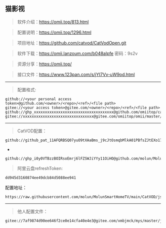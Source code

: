 ## **猫影视**

>软件介绍：https://omii.top/813.html

>配置说明：https://omii.top/1296.html

>项目地址：https://github.com/catvod/CatVodOpen.git

>软件下载：https://omii.lanzoum.com/b048alpfe 密码：9s2v

>资源分享：https://omii.top/

>接口文件：https://www.123pan.com/s/jYI7Vv-uW9od.html

---

>配置格式:

    github://<your personal access token>@github.com/<owner>/<repo>/<ref>/<file path>
    gitee://<your access token>@gitee.com/<owner>/<repo>/<ref>/<file path>
    github://ghp_xxxxxxxxxxxxxxxxxxxxxxxxxxxxxxxxxxxx@github.com/omiitop/catvod/main/js/config_open.json
    gitee://xxxxxxxxxxxxxxxxxxxxxxxxxxxxxxxx@gitee.com/omiitop/omii/master/js/config_open.json

---

>CatVOD配置：

    github://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@github.com/molun/MolunSmartHomeTV/main/CatVOD/js/config_open.json
-

    github://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@github.com/molun/MolunSmartHomeTV/main/CatVOD/js/config_open.json

>阿里云盘refreshToken:

    dd945d3160874ee49dcb84d5088ee941

配置地址：

    https://raw.githubusercontent.com/molun/MolunSmartHomeTV/main/CatVOD/js/config_open.json

---

>他人配置文件：

    gitee://7af9874d90ee646f2ce0e14cfa40e4e3@gitee.com/xmbjmck/mys/master/js/config_open.json


